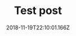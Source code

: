 ---
ref: /2018/11/15/test-post2
title: Test post
name: very very confused
date: '2018-11-19T22:10:01.166Z'
comment: what is happening there

---